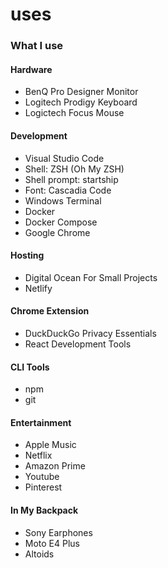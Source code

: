 # uses
### What I use
#### Hardware
- BenQ Pro Designer Monitor
- Logitech Prodigy Keyboard
- Logictech Focus Mouse

#### Development
- Visual Studio Code
- Shell: ZSH (Oh My ZSH)
- Shell prompt: startship
- Font: Cascadia Code
- Windows Terminal
- Docker
- Docker Compose
- Google Chrome

#### Hosting
- Digital Ocean For Small Projects
- Netlify

#### Chrome Extension
- DuckDuckGo Privacy Essentials
- React Development Tools

#### CLI Tools
- npm
- git

#### Entertainment
- Apple Music
- Netflix
- Amazon Prime
- Youtube
- Pinterest 

#### In My Backpack
- Sony Earphones 
- Moto E4 Plus 
- Altoids 
